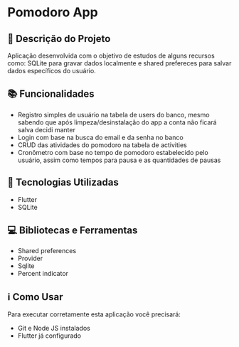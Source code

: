 # Pomodoro App

## :memo: Descrição do Projeto
<p>Aplicação desenvolvida com o objetivo de estudos de alguns recursos como: SQLite para gravar dados localmente e 
shared prefereces para salvar dados específicos do usuário.</p>

## :books: Funcionalidades
* Registro simples de usuário na tabela de users do banco, mesmo sabendo que após limpeza/desinstalação do app a conta 
  não ficará salva decidi manter
* Login com base na busca do email e da senha no banco
* CRUD das atividades do pomodoro na tabela de activities
* Cronômetro com base no tempo de pomodoro estabelecido pelo usuário, assim como tempos para pausa e as quantidades de pausas

## :wrench: Tecnologias Utilizadas
* Flutter
* SQLite

## :computer: Bibliotecas e Ferramentas
* Shared preferences
* Provider
* Sqlite
* Percent indicator

## :information_source: Como Usar

Para executar corretamente esta aplicação você precisará:
* Git e Node JS instalados
* Flutter já configurado
